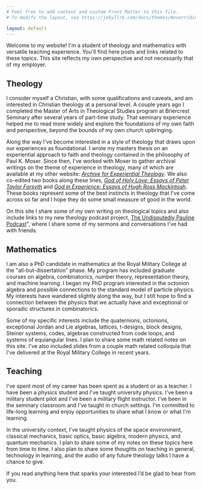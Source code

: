 ```yaml
---
# Feel free to add content and custom Front Matter to this file.
# To modify the layout, see https://jekyllrb.com/docs/themes/#overriding-theme-defaults

layout: default
---
```


Welcome to my website! I'm a student of theology and mathematics with versatile teaching experience. You'll find here posts and links related to these topics. This site reflects my own perspective and not necessarily that of my employer.  

## Theology 

I consider myself a Christian, with some qualifications and caveats, and am interested in Christian theology at a personal level. A couple years ago I completed the Master of Arts in Theological Studies program at Briercrest Seminary after several years of part-time study. That seminary experience helped me to read more widely and explore the foundations of my own faith and perspective, beyond the bounds of my own church upbringing.

Along the way I've become interested in a style of theology that draws upon our experiences as foundational. I wrote my masters thesis on an experiential approach to faith and theology contained in the philosophy of Paul K. Moser. Since then, I've worked with Moser to gather archival writings on the theme of experience in theology, many of which are available at my other website: [*Archive for Experiential Theology*](https://experientialtheology.hcommons.org/). We also co-edited two books along these lines, [*God of Holy Love: Essays of Peter Taylor Forsyth*](https://wipfandstock.com/god-of-holy-love.html) and [*God in Experience: Essays of Hugh Ross Mackintosh*](https://wipfandstock.com/god-in-experience.html). These books represent some of the best instincts in theology that I've come across so far and I hope they do some small measure of good in the world. 

On this site I share some of my own writing on theological topics and also include links to my new theology podcast project, [The Undisputedly Pauline Podcast](https://anchor.fm/ben-nasmith)", where I share some of my sermons and conversations I've had with friends.   

## Mathematics

I am also a PhD candidate in mathematics at the Royal Military College at the "all-but-dissertation" phase. My program has included graduate courses on algebra, combinatorics, number theory, representation theory, and machine learning. I began my PhD program interested in the octonion algebra and possible connections to the standard model of particle physics. My interests have wandered slightly along the way, but I still hope to find a connection between the physics that we actually have and exceptional or sporadic structures in combinatorics. 

Some of my specific interests include the quaternions, octonions, exceptional Jordan and Lie algebras, lattices, t-designs, block designs, Steiner systems, codes, algebras constructed from code loops, and systems of equiangular lines. I plan to share some math related notes on this site. I've also included slides from a couple math related colloquia that I've delivered at the Royal Military College in recent years. 

## Teaching

I've spent most of my career has been spent as a student or as a teacher. I have been a physics student and I've taught university physics. I've been a military student pilot and I've been a military flight instructor. I've been in the seminary classroom and I've taught in church settings. I'm committed to life-long learning and enjoy opportunities to share what I know or what I'm learning. 

In the university context, I've taught physics of the space environment, classical mechanics, basic optics, basic algebra, modern physics, and quantum mechanics. I plan to share some of my notes on these topics here from time to time. I also plan to share some thoughts on teaching in general, technology in learning, and the audio of any future theology talks I have a chance to give.  

If you read anything here that sparks your interested I’d be glad to hear from you.


